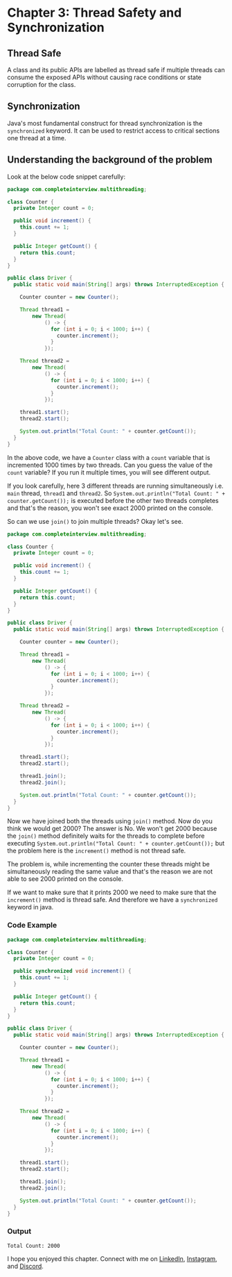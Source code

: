 # Chapter 3: Thread Safety and Synchronization

## Thread Safe
A class and its public APIs are labelled as thread safe if multiple threads can consume the exposed APIs without causing race conditions or state corruption for the class.

## Synchronization
Java's most fundamental construct for thread synchronization is the `synchronized` keyword. It can be used to restrict access to critical sections one thread at a time.

## Understanding the background of the problem

Look at the below code snippet carefully:

```java
package com.completeinterview.multithreading;

class Counter {
  private Integer count = 0;

  public void increment() {
    this.count += 1;
  }

  public Integer getCount() {
    return this.count;
  }
}

public class Driver {
  public static void main(String[] args) throws InterruptedException {

    Counter counter = new Counter();

    Thread thread1 =
        new Thread(
            () -> {
              for (int i = 0; i < 1000; i++) {
                counter.increment();
              }
            });

    Thread thread2 =
        new Thread(
            () -> {
              for (int i = 0; i < 1000; i++) {
                counter.increment();
              }
            });

    thread1.start();
    thread2.start();

    System.out.println("Total Count: " + counter.getCount());
  }
}
```
In the above code, we have a `Counter` class with a `count` variable that is incremented 1000 times by two threads. Can you guess the value of the `count` variable? If you run it multiple times, you will see different output.

If you look carefully, here 3 different threads are running simultaneously i.e. `main` thread, `thread1` and `thread2`. So `System.out.println("Total Count: " + counter.getCount());` is executed before the other two threads completes and that's the reason, you won't see exact 2000 printed on the console. 

So can we use `join()` to join multiple threads? Okay let's see.

```java
package com.completeinterview.multithreading;

class Counter {
  private Integer count = 0;

  public void increment() {
    this.count += 1;
  }

  public Integer getCount() {
    return this.count;
  }
}

public class Driver {
  public static void main(String[] args) throws InterruptedException {

    Counter counter = new Counter();

    Thread thread1 =
        new Thread(
            () -> {
              for (int i = 0; i < 1000; i++) {
                counter.increment();
              }
            });

    Thread thread2 =
        new Thread(
            () -> {
              for (int i = 0; i < 1000; i++) {
                counter.increment();
              }
            });

    thread1.start();
    thread2.start();

    thread1.join();
    thread2.join();

    System.out.println("Total Count: " + counter.getCount());
  }
}
```

Now we have joined both the threads using `join()` method. Now do you think we would get 2000? The answer is No. We won't get 2000 because the `join()` method definitely waits for the threads to complete before executing `System.out.println("Total Count: " + counter.getCount());` but the problem here is the `increment()` method is not thread safe.

The problem is, while incrementing the counter these threads might be simultaneously reading the same value and that's the reason we are not able to see 2000 printed on the console.

If we want to make sure that it prints 2000 we need to make sure that the `increment()` method is thread safe. And therefore we have a `synchronized` keyword in java.

### Code Example

```java
package com.completeinterview.multithreading;

class Counter {
  private Integer count = 0;

  public synchronized void increment() {
    this.count += 1;
  }

  public Integer getCount() {
    return this.count;
  }
}

public class Driver {
  public static void main(String[] args) throws InterruptedException {

    Counter counter = new Counter();

    Thread thread1 =
        new Thread(
            () -> {
              for (int i = 0; i < 1000; i++) {
                counter.increment();
              }
            });

    Thread thread2 =
        new Thread(
            () -> {
              for (int i = 0; i < 1000; i++) {
                counter.increment();
              }
            });

    thread1.start();
    thread2.start();

    thread1.join();
    thread2.join();

    System.out.println("Total Count: " + counter.getCount());
  }
}
```

### Output
```
Total Count: 2000
```

I hope you enjoyed this chapter. Connect with me on [LinkedIn](https://www.linkedin.com/in/aakashverma1124/), [Instagram](https://www.instagram.com/aakashverma1102/), and [Discord](https://discord.gg/hgvaFFXvjM).